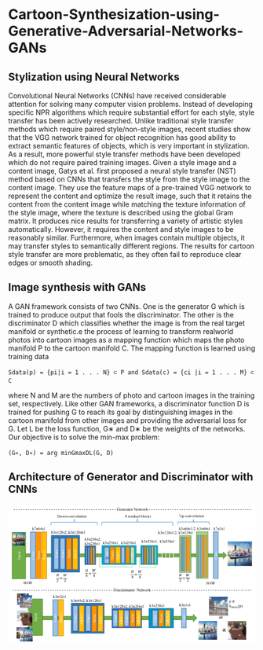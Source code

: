 # Cartoon-Synthesization-using-Generative-Adversarial-Networks-GANs
## Stylization using Neural Networks
Convolutional Neural Networks (CNNs) have received considerable attention for solving many computer vision problems. Instead of developing specific NPR algorithms which require substantial effort for each style, style transfer has been actively researched. Unlike traditional style transfer methods which require paired style/non-style images, recent studies show that the VGG network trained for object recognition has good ability to extract semantic features of objects, which is very important in stylization. As a result, more powerful style transfer methods have been developed which do not require paired training images. Given a style image and a content image, Gatys et al. first proposed a neural style transfer (NST) method based on CNNs that transfers the style from the style image to the content image. They use the feature maps of a pre-trained VGG network to represent the content and optimize the result image, such that it retains the content from the content image while matching the texture information of the style image, where the texture is described using the global Gram matrix. It produces nice results for transferring a variety of artistic styles automatically. However, it requires the content and style images to be reasonably similar. Furthermore, when images contain multiple objects, it may transfer styles to semantically different regions. The results for cartoon style transfer are more problematic, as they often fail to reproduce clear edges or smooth shading.
## Image synthesis with GANs
A GAN framework consists of two CNNs. One is the generator G which is trained to produce output that fools the discriminator. The other is the discriminator D which classifies whether the image is from the real target manifold or synthetic.e the process of learning to transform realworld photos into cartoon images as a mapping function
which maps the photo manifold P to the cartoon manifold C. The mapping function is learned using training data 

`Sdata(p) = {pi|i = 1 . . . N} ⊂ P and Sdata(c) = {ci |i = 1 . . . M} ⊂ C`

where N and M are the numbers of photo and cartoon images in the training set, respectively. Like other GAN frameworks, a discriminator function D is trained for pushing G to reach its goal by distinguishing images in the cartoon manifold from other images and providing the adversarial loss for G. Let L be the loss function, G∗ and D∗ be the weights of the networks. Our objective is to solve the min-max problem:

`(G∗, D∗) = arg minGmaxDL(G, D)`

## Architecture of Generator and Discriminator with CNNs
![Image](Architecture.png)
